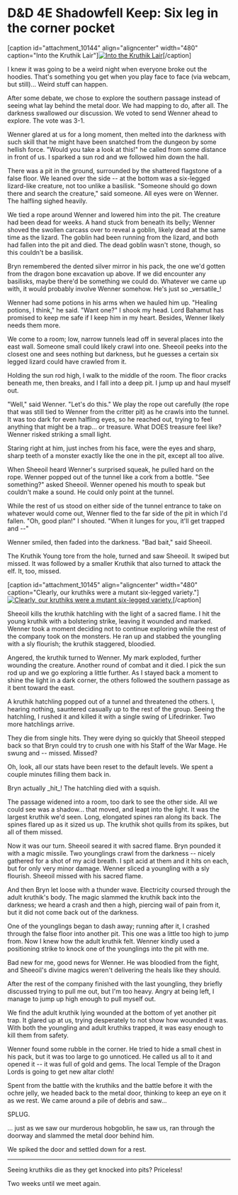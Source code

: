 # D&D 4E Shadowfell Keep: Six leg in the corner pocket

[caption id="attachment\_10144" align="aligncenter" width="480" caption="Into the Kruthik Lair"][![](http://westkarana.com/wp-content/uploads/2012/03/FantasyGrounds-2012-03-01-22-27-40-77-480x360.jpg "Into the Kruthik Lair")](http://westkarana.com/wp-content/uploads/2012/03/FantasyGrounds-2012-03-01-22-27-40-77.jpg)[/caption]

I knew it was going to be a weird night when everyone broke out the hoodies. That's something you get when you play face to face (via webcam, but still)... Weird stuff can happen.

After some debate, we chose to explore the southern passage instead of seeing what lay behind the metal door. We had mapping to do, after all. The darkness swallowed our discussion. We voted to send Wenner ahead to explore. The vote was 3-1. 

Wenner glared at us for a long moment, then melted into the darkness with such skill that he might have been snatched from the dungeon by some hellish force. "Would you take a look at this!" he called from some distance in front of us. I sparked a sun rod and we followed him down the hall.

There was a pit in the ground, surrounded by the shattered flagstone of a false floor. We leaned over the side -- at the bottom was a six-legged lizard-like creature, not too unlike a basilisk. "Someone should go down there and search the creature," said someone. All eyes were on Wenner. The halfling sighed heavily.

We tied a rope around Wenner and lowered him into the pit. The creature had been dead for weeks. A hand stuck from beneath its belly; Wenner shoved the swollen carcass over to reveal a goblin, likely dead at the same time as the lizard. The goblin had been running from the lizard, and both had fallen into the pit and died. The dead goblin wasn't stone, though, so this couldn't be a basilisk.

Bryn remembered the dented silver mirror in his pack, the one we'd gotten from the dragon bone excavation up above. If we did encounter any basilisks, maybe there'd be something we could do. Whatever we came up with, it would probably involve Wenner somehow. He's just so \_versatile\_!

Wenner had some potions in his arms when we hauled him up. "Healing potions, I think," he said. "Want one?" I shook my head. Lord Bahamut has promised to keep me safe if I keep him in my heart. Besides, Wenner likely needs them more.

We come to a room; low, narrow tunnels lead off in several places into the east wall. Someone small could likely crawl into one. Sheeoil peeks into the closest one and sees nothing but darkness, but he guesses a certain six legged lizard could have crawled from it.

Holding the sun rod high, I walk to the middle of the room. The floor cracks beneath me, then breaks, and I fall into a deep pit. I jump up and haul myself out.

"Well," said Wenner. "Let's do this." We play the rope out carefully (the rope that was still tied to Wenner from the critter pit) as he crawls into the tunnel. It was too dark for even halfling eyes, so he reached out, trying to feel anything that might be a trap... or treasure. What DOES treasure feel like? Wenner risked striking a small light.

Staring right at him, just inches from his face, were the eyes and sharp, sharp teeth of a monster exactly like the one in the pit, except all too alive.

When Sheeoil heard Wenner's surprised squeak, he pulled hard on the rope. Wenner popped out of the tunnel like a cork from a bottle. "See something?" asked Sheeoil. Wenner opened his mouth to speak but couldn't make a sound. He could only point at the tunnel.

While the rest of us stood on either side of the tunnel entrance to take on whatever would come out, Wenner fled to the far side of the pit in which I'd fallen. "Oh, good plan!" I shouted. "When it lunges for you, it'll get trapped and --"

Wenner smiled, then faded into the darkness. "Bad bait," said Sheeoil.

The Kruthik Young tore from the hole, turned and saw Sheeoil. It swiped but missed. It was followed by a smaller Kruthik that also turned to attack the elf. It, too, missed.

[caption id="attachment\_10145" align="aligncenter" width="480" caption="Clearly, our kruthiks were a mutant six-legged variety."][![](http://westkarana.com/wp-content/uploads/2012/03/kruthiks-480x203.jpg "Clearly, our kruthiks were a mutant six-legged variety.")](http://westkarana.com/wp-content/uploads/2012/03/kruthiks.jpg)[/caption]

Sheeoil kills the kruthik hatchling with the light of a sacred flame. I hit the young kruthik with a bolstering strike, leaving it wounded and marked. Wenner took a moment deciding not to continue exploring while the rest of the company took on the monsters. He ran up and stabbed the youngling with a sly flourish; the kruthik staggered, bloodied.

Angered, the kruthik turned to Wenner. My mark exploded, further wounding the creature. Another round of combat and it died. I pick the sun rod up and we go exploring a little further. As I stayed back a moment to shine the light in a dark corner, the others followed the southern passage as it bent toward the east.

A kruthik hatchling popped out of a tunnel and threatened the others. I, hearing nothing, sauntered casually up to the rest of the group. Seeing the hatchling, I rushed it and killed it with a single swing of Lifedrinker. Two more hatchlings arrive.

They die from single hits. They were dying so quickly that Sheeoil stepped back so that Bryn could try to crush one with his Staff of the War Mage. He swung and -- missed. Missed?

Oh, look, all our stats have been reset to the default levels. We spent a couple minutes filling them back in.

Bryn actually \_hit\_! The hatchling died with a squish.

The passage widened into a room, too dark to see the other side. All we could see was a shadow... that moved, and leapt into the light. It was the largest kruthik we'd seen. Long, elongated spines ran along its back. The spines flared up as it sized us up. The kruthik shot quills from its spikes, but all of them missed.

Now it was our turn. Sheeoil seared it with sacred flame. Bryn pounded it with a magic missile. Two younglings crawl from the darkness -- nicely gathered for a shot of my acid breath. I spit acid at them and it hits on each, but for only very minor damage. Wenner sliced a youngling with a sly flourish. Sheeoil missed with his sacred flame.

And then Bryn let loose with a thunder wave. Electricity coursed through the adult kruthik's body. The magic slammed the kruthik back into the darkness; we heard a crash and then a high, piercing wail of pain from it, but it did not come back out of the darkness.

One of the younglings began to dash away; running after it, I crashed through the false floor into another pit. This one was a little too high to jump from. Now I knew how the adult kruthik felt. Wenner kindly used a positioning strike to knock one of the younglings into the pit with me.

Bad new for me, good news for Wenner. He was bloodied from the fight, and Sheeoil's divine magics weren't delivering the heals like they should.

After the rest of the company finished with the last youngling, they briefly discussed trying to pull me out, but I'm too heavy. Angry at being left, I manage to jump up high enough to pull myself out.

We find the adult kruthik lying wounded at the bottom of yet another pit trap. It glared up at us, trying desperately to not show how wounded it was. With both the youngling and adult kruthiks trapped, it was easy enough to kill them from safety.

Wenner found some rubble in the corner. He tried to hide a small chest in his pack, but it was too large to go unnoticed. He called us all to it and opened it -- it was full of gold and gems. The local Temple of the Dragon Lords is going to get new altar cloth!

Spent from the battle with the kruthiks and the battle before it with the ochre jelly, we headed back to the metal door, thinking to keep an eye on it as we rest. We came around a pile of debris and saw...

SPLUG.

... just as we saw our murderous hobgoblin, he saw us, ran through the doorway and slammed the metal door behind him.

We spiked the door and settled down for a rest.

---

Seeing kruthiks die as they get knocked into pits? Priceless!

Two weeks until we meet again.
